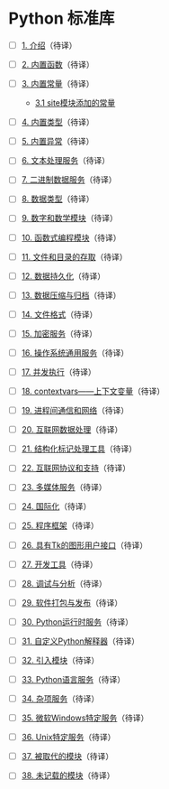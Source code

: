 # Python 标准库

- [ ] [1. 介绍](./01介绍.md)（待译）

- [ ] [2. 内置函数](./02内置函数.md)（待译）

- [ ] [3. 内置常量](./03内置常量.md)（待译）

    - [3.1 site模块添加的常量](./03内置常量.md#site模块添加的常量)

- [ ] [4. 内置类型](./04内置类型.md)（待译）

- [ ] [5. 内置异常](./05内置异常.md)（待译）

- [ ] [6. 文本处理服务](./06文本处理服务/index.md)（待译）

- [ ] [7. 二进制数据服务](./07二进制数据服务/index.md)（待译）

- [ ] [8. 数据类型](./08数据类型/index.md)（待译）

- [ ] [9. 数字和数学模块](./09数字和数学模块/index.md)（待译）

- [ ] [10. 函数式编程模块](./10函数式编程模块/index.md)（待译）

- [ ] [11. 文件和目录的存取](./11文件和目录的存取/index.md)（待译）

- [ ] [12. 数据持久化](./12数据持久化/index.md)（待译）

- [ ] [13. 数据压缩与归档](./13数据压缩与归档/index.md)（待译）

- [ ] [14. 文件格式](./14文件格式/index.md)（待译）

- [ ] [15. 加密服务](./15加密服务/index.md)（待译）

- [ ] [16. 操作系统通用服务](./16操作系统通用服务/index.md)（待译）

- [ ] [17. 并发执行](./17并发执行/index.md)（待译）

- [ ] [18. contextvars——上下文变量](./18contextvars——上下文变量.md)（待译）

- [ ] [19. 进程间通信和网络](./19进程间通信和网络/index.md)（待译）

- [ ] [20. 互联网数据处理](./20互联网数据处理/index.md)（待译）

- [ ] [21. 结构化标记处理工具](./21结构化标记处理工具/index.md)（待译）

- [ ] [22. 互联网协议和支持](./22互联网协议和支持/index.md)（待译）

- [ ] [23. 多媒体服务](./23多媒体服务/index.md)（待译）

- [ ] [24. 国际化](./24国际化/index.md)（待译）

- [ ] [25. 程序框架](./25程序框架/index.md)（待译）

- [ ] [26. 具有Tk的图形用户接口](./26具有Tk的图形用户接口/index.md)（待译）

- [ ] [27. 开发工具](./27开发工具/index.md)（待译）

- [ ] [28. 调试与分析](./28调试与分析/index.md)（待译）

- [ ] [29. 软件打包与发布](./29软件打包与发布/index.md)（待译）

- [ ] [30. Python运行时服务](./30Python运行时服务/index.md)（待译）

- [ ] [31. 自定义Python解释器](./31自定义Python解释器/index.md)（待译）

- [ ] [32. 引入模块](./32引入模块/index.md)（待译）

- [ ] [33. Python语言服务](./33Python语言服务/index.md)（待译）

- [ ] [34. 杂项服务](./34杂项服务/index.md)（待译）

- [ ] [35. 微软Windows特定服务](./35微软Windows特定服务/index.md)（待译）

- [ ] [36. Unix特定服务](./36Unix特定服务/index.md)（待译）

- [ ] [37. 被取代的模块](./37被取代的模块/index.md)（待译）

- [ ] [38. 未记载的模块](./38未记载的模块/index.md)（待译）
